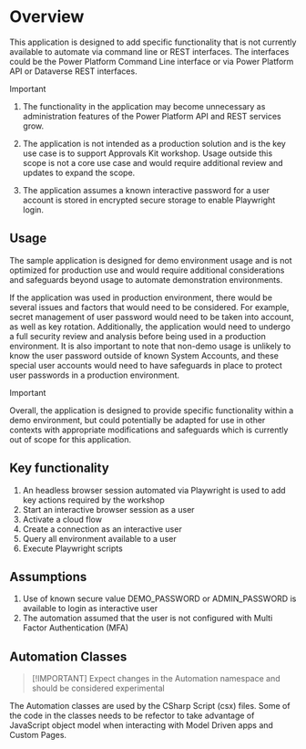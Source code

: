 # Overview

This application is designed to add specific functionality that is not currently available to automate via command line or REST interfaces. The interfaces could be the Power Platform Command Line interface or via Power Platform API or Dataverse REST interfaces.

> [!IMPORTANT]
>
> 1. The functionality in the application may become unnecessary as administration features of the Power Platform API and REST services grow.
>
> 2. The application is not intended as a production solution and is the key use case is to support Approvals Kit workshop. Usage outside this scope is not a core use case and would require additional review and updates to expand the scope.
>
> 3. The application assumes a known interactive password for a user account is stored in encrypted secure storage to enable Playwright login.
>

## Usage

The sample application is designed for demo environment usage and is not optimized for production use and would require additional considerations and safeguards beyond usage to automate demonstration environments.

If the application was used in production environment, there would be several issues and factors that would need to be considered. For example, secret management of user password would need to be taken into account, as well as key rotation. Additionally, the application would need to undergo a full security review and analysis before being used in a production environment. It is also important to note that non-demo usage is unlikely to know the user password outside of known System Accounts, and these special user accounts would need to have safeguards in place to protect user passwords in a production environment.

> [!IMPORTANT]
>
> Overall, the application is designed to provide specific functionality within a demo environment, but could potentially be adapted for use in other contexts with appropriate modifications and safeguards which is currently out of scope for this application.

## Key functionality

1. An headless browser session automated via Playwright is used to add key actions required by the workshop
2. Start an interactive browser session as a user
3. Activate a cloud flow
4. Create a connection as an interactive user
5. Query all environment available to a user
6. Execute Playwright scripts

## Assumptions

1. Use of known secure value DEMO_PASSWORD or ADMIN_PASSWORD is available to login as interactive user
2. The automation assumed that the user is not configured with Multi Factor Authentication (MFA)

## Automation Classes

> [!IMPORTANT] Expect changes in the Automation namespace and should be considered experimental
>

The Automation classes are used by the CSharp Script (csx) files. Some of the code in the classes needs to be refector to take advantage of JavaScript object model when interacting with Model Driven apps and Custom Pages.
